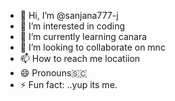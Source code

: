 - 👋 Hi, I’m @sanjana777-j
- 👀 I’m interested in coding
- 🌱 I’m currently learning  canara
- 💞️ I’m looking to collaborate on  mnc
- 📫 How to reach me locatiion
- 😄 Pronouns🇸🇨
- ⚡ Fun fact: ..yup its me.

<!---
sanjana777-j/sanjana777-j is a ✨ special ✨ repository because its `README.md` (this file) appears on your GitHub profile.
You can click the Preview link to take a look at your changes.
--->

